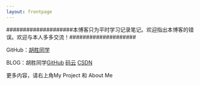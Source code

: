 ```yaml
---
layout: frontpage
---
```


####################本博客只为平时学习记录笔记。欢迎指出本博客的错误。欢迎与本人多多交流！####################

GitHub：[胡胜同学](https://github.com/HushengStudent)

BLOG：胡胜同学[GitHub](https://hushengstudent.github.io/) [码云](http://hushengstudent.oschina.io/) [CSDN](http://blog.csdn.net/husheng0)

更多内容，请右上角My Project 和 About Me